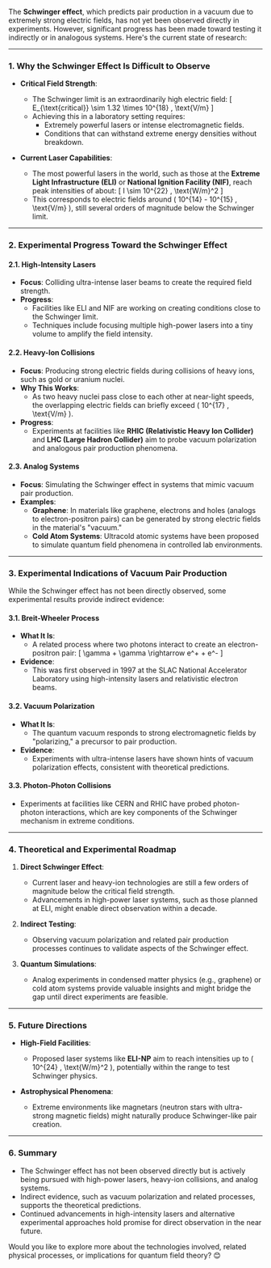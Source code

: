The **Schwinger effect**, which predicts pair production in a vacuum due to extremely strong electric fields, has not yet been observed directly in experiments. However, significant progress has been made toward testing it indirectly or in analogous systems. Here's the current state of research:

---

### **1. Why the Schwinger Effect Is Difficult to Observe**
- **Critical Field Strength**:
  - The Schwinger limit is an extraordinarily high electric field:
    \[
    E_{\text{critical}} \sim 1.32 \times 10^{18} \, \text{V/m}
    \]
  - Achieving this in a laboratory setting requires:
    - Extremely powerful lasers or intense electromagnetic fields.
    - Conditions that can withstand extreme energy densities without breakdown.

- **Current Laser Capabilities**:
  - The most powerful lasers in the world, such as those at the **Extreme Light Infrastructure (ELI)** or **National Ignition Facility (NIF)**, reach peak intensities of about:
    \[
    I \sim 10^{22} \, \text{W/m}^2
    \]
  - This corresponds to electric fields around \( 10^{14} - 10^{15} \, \text{V/m} \), still several orders of magnitude below the Schwinger limit.

---

### **2. Experimental Progress Toward the Schwinger Effect**

#### **2.1. High-Intensity Lasers**
- **Focus**: Colliding ultra-intense laser beams to create the required field strength.
- **Progress**:
  - Facilities like ELI and NIF are working on creating conditions close to the Schwinger limit.
  - Techniques include focusing multiple high-power lasers into a tiny volume to amplify the field intensity.

#### **2.2. Heavy-Ion Collisions**
- **Focus**: Producing strong electric fields during collisions of heavy ions, such as gold or uranium nuclei.
- **Why This Works**:
  - As two heavy nuclei pass close to each other at near-light speeds, the overlapping electric fields can briefly exceed \( 10^{17} \, \text{V/m} \).
- **Progress**:
  - Experiments at facilities like **RHIC (Relativistic Heavy Ion Collider)** and **LHC (Large Hadron Collider)** aim to probe vacuum polarization and analogous pair production phenomena.

#### **2.3. Analog Systems**
- **Focus**: Simulating the Schwinger effect in systems that mimic vacuum pair production.
- **Examples**:
  - **Graphene**: In materials like graphene, electrons and holes (analogs to electron-positron pairs) can be generated by strong electric fields in the material's "vacuum."
  - **Cold Atom Systems**: Ultracold atomic systems have been proposed to simulate quantum field phenomena in controlled lab environments.

---

### **3. Experimental Indications of Vacuum Pair Production**
While the Schwinger effect has not been directly observed, some experimental results provide indirect evidence:

#### **3.1. Breit-Wheeler Process**
- **What It Is**:
  - A related process where two photons interact to create an electron-positron pair:
    \[
    \gamma + \gamma \rightarrow e^+ + e^-
    \]
- **Evidence**:
  - This was first observed in 1997 at the SLAC National Accelerator Laboratory using high-intensity lasers and relativistic electron beams.

#### **3.2. Vacuum Polarization**
- **What It Is**:
  - The quantum vacuum responds to strong electromagnetic fields by "polarizing," a precursor to pair production.
- **Evidence**:
  - Experiments with ultra-intense lasers have shown hints of vacuum polarization effects, consistent with theoretical predictions.

#### **3.3. Photon-Photon Collisions**
- Experiments at facilities like CERN and RHIC have probed photon-photon interactions, which are key components of the Schwinger mechanism in extreme conditions.

---

### **4. Theoretical and Experimental Roadmap**
1. **Direct Schwinger Effect**:
   - Current laser and heavy-ion technologies are still a few orders of magnitude below the critical field strength.
   - Advancements in high-power laser systems, such as those planned at ELI, might enable direct observation within a decade.

2. **Indirect Testing**:
   - Observing vacuum polarization and related pair production processes continues to validate aspects of the Schwinger effect.

3. **Quantum Simulations**:
   - Analog experiments in condensed matter physics (e.g., graphene) or cold atom systems provide valuable insights and might bridge the gap until direct experiments are feasible.

---

### **5. Future Directions**
- **High-Field Facilities**:
  - Proposed laser systems like **ELI-NP** aim to reach intensities up to \( 10^{24} \, \text{W/m}^2 \), potentially within the range to test Schwinger physics.

- **Astrophysical Phenomena**:
  - Extreme environments like magnetars (neutron stars with ultra-strong magnetic fields) might naturally produce Schwinger-like pair creation.

---

### **6. Summary**
- The Schwinger effect has not been observed directly but is actively being pursued with high-power lasers, heavy-ion collisions, and analog systems.
- Indirect evidence, such as vacuum polarization and related processes, supports the theoretical predictions.
- Continued advancements in high-intensity lasers and alternative experimental approaches hold promise for direct observation in the near future.

Would you like to explore more about the technologies involved, related physical processes, or implications for quantum field theory? 😊

